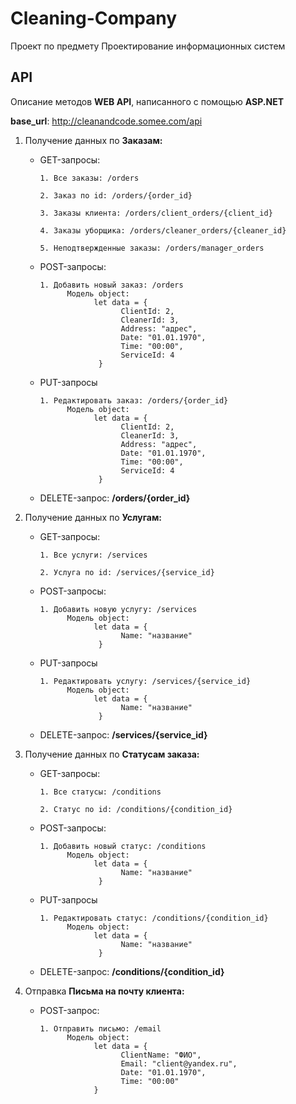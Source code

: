# Cleaning-Company
Проект по предмету Проектирование информационных систем


## API
Описание методов **WEB API**, написанного с помощью **ASP.NET**

**base_url**: http://cleanandcode.somee.com/api
1. Получение данных по **Заказам:**

      + GET-запросы: 
      
            1. Все заказы: /orders
            
            2. Заказ по id: /orders/{order_id}
            
            3. Заказы клиента: /orders/client_orders/{client_id}
            
            4. Заказы уборщика: /orders/cleaner_orders/{cleaner_id}
            
            5. Неподтвержденные заказы: /orders/manager_orders
      
      + POST-запросы: 
      
            1. Добавить новый заказ: /orders         
                  Модель object: 
                        let data = {
                              ClientId: 2,
                              CleanerId: 3,
                              Address: "адрес",
                              Date: "01.01.1970",
                              Time: "00:00",
                              ServiceId: 4
                         }

      + PUT-запросы
      
            1. Редактировать заказ: /orders/{order_id}
                  Модель object: 
                        let data = {
                              ClientId: 2,
                              CleanerId: 3,
                              Address: "адрес",
                              Date: "01.01.1970",
                              Time: "00:00",
                              ServiceId: 4
                         }
                         
      + DELETE-запрос: **/orders/{order_id}**

2. Получение данных по **Услугам:**

      + GET-запросы: 
      
            1. Все услуги: /services
            
            2. Услуга по id: /services/{service_id}
            
      + POST-запросы: 
      
            1. Добавить новую услугу: /services       
                  Модель object: 
                        let data = {
                              Name: "название"
                         }

      + PUT-запросы
      
            1. Редактировать услугу: /services/{service_id}
                  Модель object: 
                        let data = {
                              Name: "название"
                         }
                         
      + DELETE-запрос: **/services/{service_id}**

3. Получение данных по **Статусам заказа:**

      + GET-запросы: 
      
            1. Все статусы: /conditions
            
            2. Статус по id: /conditions/{condition_id}
            
      + POST-запросы: 
      
            1. Добавить новый статус: /conditions       
                  Модель object: 
                        let data = {
                              Name: "название"
                         }

      + PUT-запросы
      
            1. Редактировать статус: /conditions/{condition_id}
                  Модель object: 
                        let data = {
                              Name: "название"
                         }
                         
      + DELETE-запрос: **/conditions/{condition_id}**
      
4. Отправка **Письма на почту клиента:**
      + POST-запрос:
            
            1. Отправить письмо: /email
                  Модель object: 
                        let data = {
                              ClientName: "ФИО",
                              Email: "client@yandex.ru",
                              Date: "01.01.1970",
                              Time: "00:00"
                        }
